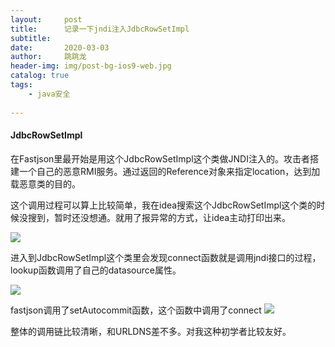 ```yaml
---
layout:     post
title:      记录一下jndi注入JdbcRowSetImpl
subtitle:   
date:       2020-03-03
author:     跳跳龙
header-img: img/post-bg-ios9-web.jpg
catalog: true
tags:
    - java安全
            
---
```



#### JdbcRowSetImpl

在Fastjson里最开始是用这个JdbcRowSetImpl这个类做JNDI注入的。攻击者搭建一个自己的恶意RMI服务。通过返回的Reference对象来指定location，达到加载恶意类的目的。

这个调用过程可以算上比较简单，我在idea搜索这个JdbcRowSetImpl这个类的时候没搜到，暂时还没想通。就用了报异常的方式，让idea主动打印出来。

![](http://tiaotiaolong2.cn-bj.ufileos.com/blog32-01.jpg)


进入到JdbcRowSetImpl这个类里会发现connect函数就是调用jndi接口的过程，lookup函数调用了自己的datasource属性。

![](http://tiaotiaolong2.cn-bj.ufileos.com/blog32-02.jpg)


fastjson调用了setAutocommit函数，这个函数中调用了connect
![](http://tiaotiaolong2.cn-bj.ufileos.com/blog32-03.jpg)


整体的调用链比较清晰，和URLDNS差不多。对我这种初学者比较友好。




